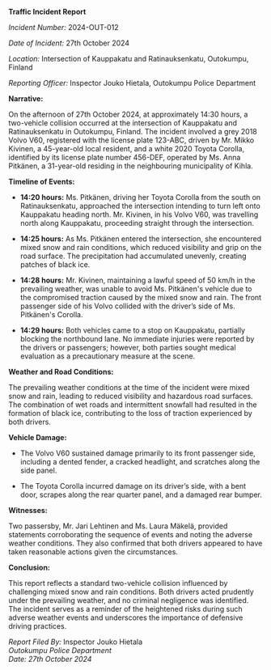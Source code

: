 **Traffic Incident Report**

*Incident Number:* 2024-OUT-012

*Date of Incident:* 27th October 2024

*Location:* Intersection of Kauppakatu and Ratinauksenkatu, Outokumpu, Finland

*Reporting Officer:* Inspector Jouko Hietala, Outokumpu Police Department

**Narrative:**

On the afternoon of 27th October 2024, at approximately 14:30 hours, a two-vehicle collision occurred at the intersection of Kauppakatu and Ratinauksenkatu in Outokumpu, Finland. The incident involved a grey 2018 Volvo V60, registered with the license plate 123-ABC, driven by Mr. Mikko Kivinen, a 45-year-old local resident, and a white 2020 Toyota Corolla, identified by its license plate number 456-DEF, operated by Ms. Anna Pitkänen, a 31-year-old residing in the neighbouring municipality of Kihla.

**Timeline of Events:**

- **14:20 hours:** Ms. Pitkänen, driving her Toyota Corolla from the south on Ratinauksenkatu, approached the intersection intending to turn left onto Kauppakatu heading north. Mr. Kivinen, in his Volvo V60, was travelling north along Kauppakatu, proceeding straight through the intersection.

- **14:25 hours:** As Ms. Pitkänen entered the intersection, she encountered mixed snow and rain conditions, which reduced visibility and grip on the road surface. The precipitation had accumulated unevenly, creating patches of black ice.

- **14:28 hours:** Mr. Kivinen, maintaining a lawful speed of 50 km/h in the prevailing weather, was unable to avoid Ms. Pitkänen's vehicle due to the compromised traction caused by the mixed snow and rain. The front passenger side of his Volvo collided with the driver’s side of Ms. Pitkänen's Corolla.

- **14:29 hours:** Both vehicles came to a stop on Kauppakatu, partially blocking the northbound lane. No immediate injuries were reported by the drivers or passengers; however, both parties sought medical evaluation as a precautionary measure at the scene.

**Weather and Road Conditions:**

The prevailing weather conditions at the time of the incident were mixed snow and rain, leading to reduced visibility and hazardous road surfaces. The combination of wet roads and intermittent snowfall had resulted in the formation of black ice, contributing to the loss of traction experienced by both drivers.

**Vehicle Damage:**

- The Volvo V60 sustained damage primarily to its front passenger side, including a dented fender, a cracked headlight, and scratches along the side panel.

- The Toyota Corolla incurred damage on its driver’s side, with a bent door, scrapes along the rear quarter panel, and a damaged rear bumper.

**Witnesses:**

Two passersby, Mr. Jari Lehtinen and Ms. Laura Mäkelä, provided statements corroborating the sequence of events and noting the adverse weather conditions. They also confirmed that both drivers appeared to have taken reasonable actions given the circumstances.

**Conclusion:**

This report reflects a standard two-vehicle collision influenced by challenging mixed snow and rain conditions. Both drivers acted prudently under the prevailing weather, and no criminal negligence was identified. The incident serves as a reminder of the heightened risks during such adverse weather events and underscores the importance of defensive driving practices.

*Report Filed By:* Inspector Jouko Hietala  
*Outokumpu Police Department*  
*Date: 27th October 2024*